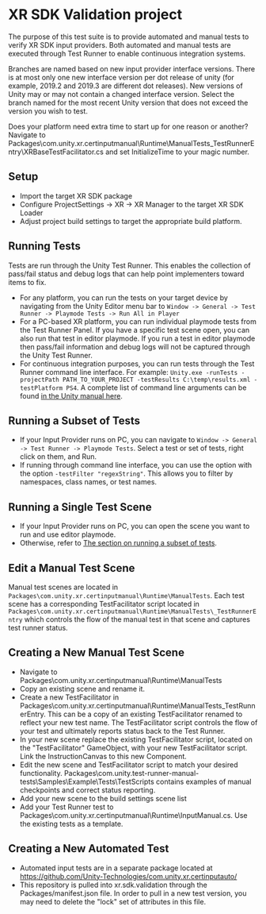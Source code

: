 # XR SDK Validation project
The purpose of this test suite is to provide automated and manual tests to verify XR SDK input providers.  Both automated and manual tests are executed through Test Runner to enable continuous integration systems.

Branches are named based on new input provider interface versions.  There is at most only one new interface version per dot release of unity (for example, 2019.2 and 2019.3 are different dot releases).  New versions of Unity may or may not contain a changed interface version.  Select the branch named for the most recent Unity version that does not exceed the version you wish to test.

Does your platform need extra time to start up for one reason or another?  Navigate to Packages\com.unity.xr.certinputmanual\Runtime\ManualTests\_TestRunnerEntry\XRBaseTestFacilitator.cs and set InitializeTime to your magic number.

## Setup
- Import the target XR SDK package
- Configure ProjectSettings -> XR -> XR Manager to the target XR SDK Loader
- Adjust project build settings to target the appropriate build platform.

## Running Tests
Tests are run through the Unity Test Runner.  This enables the collection of pass/fail status and debug logs that can help point implementers toward items to fix.
- For any platform, you can run the tests on your target device by navigating from the Unity Editor menu bar to `Window -> General -> Test Runner -> Playmode Tests -> Run All in Player`
- For a PC-based XR platform, you can run individual playmode tests from the Test Runner Panel.  If you have a specific test scene open, you can also run that test in editor playmode. If you run a test in editor playmode then pass/fail information and debug logs will not be captured through the Unity Test Runner.
- For continuous integration purposes, you can run tests through the Test Runner command line interface. For example: `Unity.exe -runTests -projectPath PATH_TO_YOUR_PROJECT -testResults C:\temp\results.xml -testPlatform PS4`.  A complete list of command line arguments can be found [in the Unity manual here](https://docs.unity3d.com/Manual/CommandLineArguments.html).

## Running a Subset of Tests
- If your Input Provider runs on PC, you can navigate to `Window -> General -> Test Runner -> Playmode Tests`. Select a test or set of tests, right click on them, and Run.
- If running through command line interface, you can use the option with the option `-testFilter "regexString"`.  This allows you to filter by namespaces, class names, or test names.

## Running a Single Test Scene
- If your Input Provider runs on PC, you can open the scene you want to run and use editor playmode.
- Otherwise, refer to [The section on running a subset of tests](#running-a-subset-of-tests).

## Edit a Manual Test Scene
Manual test scenes are located in `Packages\com.unity.xr.certinputmanual\Runtime\ManualTests`.  Each test scene has a corresponding TestFacilitator script located in `Packages\com.unity.xr.certinputmanual\Runtime\ManualTests\_TestRunnerEntry` which controls the flow of the manual test in that scene and captures test runner status.

## Creating a New Manual Test Scene
- Navigate to Packages\com.unity.xr.certinputmanual\Runtime\ManualTests
- Copy an existing scene and rename it.
- Create a new TestFacilitator in Packages\com.unity.xr.certinputmanual\Runtime\ManualTests\_TestRunnerEntry.  This can be a copy of an existing TestFacilitator renamed to reflect your new test name.  The TestFacilitator script controls the flow of your test and ultimately reports status back to the Test Runner.
- In your new scene replace the existing TestFacilitator script, located on the "TestFacilitator" GameObject, with your new TestFacilitator script.  Link the InstructionCanvas to this new Component.
- Edit the new scene and TestFacilitator script to match your desired functionality.  Packages\com.unity.test-runner-manual-tests\Samples\Example\Tests\TestScripts contains examples of manual checkpoints and correct status reporting.
- Add your new scene to the build settings scene list
- Add your Test Runner test to Packages\com.unity.xr.certinputmanual\Runtime\InputManual.cs. Use the existing tests as a template.

## Creating a New Automated Test
- Automated input tests are in a separate package located at https://github.com/Unity-Technologies/com.unity.xr.certinputauto/
- This repository is pulled into xr.sdk.validation through the Packages/manifest.json file.  In order to pull in a new test version, you may need to delete the "lock" set of attributes in this file.

